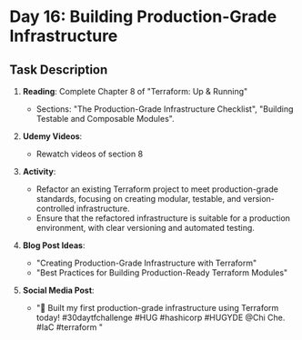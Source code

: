 # Day 16: Building Production-Grade Infrastructure

## Task Description

1. **Reading**: Complete Chapter 8 of "Terraform: Up & Running"
   - Sections: "The Production-Grade Infrastructure Checklist", "Building Testable and Composable Modules".
2. **Udemy Videos**: 
   - Rewatch videos of section 8
3. **Activity**: 
   - Refactor an existing Terraform project to meet production-grade standards, focusing on creating modular, testable, and version-controlled infrastructure.
   - Ensure that the refactored infrastructure is suitable for a production environment, with clear versioning and automated testing.

4. **Blog Post Ideas**: 
   - "Creating Production-Grade Infrastructure with Terraform"
   - "Best Practices for Building Production-Ready Terraform Modules"
5. **Social Media Post**: 
   - "🚀 Built my first production-grade infrastructure using Terraform today! #30daytfchallenge #HUG #hashicorp #HUGYDE @Chi Che. #IaC #terraform
"

